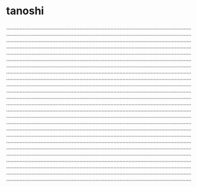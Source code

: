 # tanoshi
............................................................................................................................................................................................................................................................................................................................................................................................................................................................................................................................................................................................................................................................................................................................................................................................................................................................................................................................................................................................................................................................................................................................................................................................................................................................................................................................................................................................................................................................................................................................................................................................................................................................................................................................................................................................................................................................................................................................................................................................................................................................................................................................................................................................................................................................................................................................................................................................................................................................................................................................................................................................................................................................................................................................................................................................................................................................................................................................................................................................................................................................................................................................................................................................................................